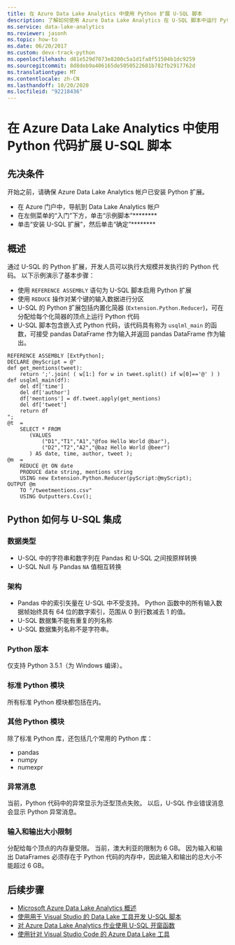 ```yaml
---
title: 在 Azure Data Lake Analytics 中使用 Python 扩展 U-SQL 脚本
description: 了解如何使用 Azure Data Lake Analytics 在 U-SQL 脚本中运行 Python 代码
ms.service: data-lake-analytics
ms.reviewer: jasonh
ms.topic: how-to
ms.date: 06/20/2017
ms.custom: devx-track-python
ms.openlocfilehash: d81e529d7073e8200c5a1d1fa8f51504b1dc9259
ms.sourcegitcommit: 8d8deb9a406165de5050522681b782fb2917762d
ms.translationtype: MT
ms.contentlocale: zh-CN
ms.lasthandoff: 10/20/2020
ms.locfileid: "92218436"
---
```

# <a name="extend-u-sql-scripts-with-python-code-in-azure-data-lake-analytics"></a>在 Azure Data Lake Analytics 中使用 Python 代码扩展 U-SQL 脚本

## <a name="prerequisites"></a>先决条件

开始之前，请确保 Azure Data Lake Analytics 帐户已安装 Python 扩展。

* 在 Azure 门户中，导航到 Data Lake Analytics 帐户
* 在左侧菜单的“入门”下方，单击“示例脚本”********
* 单击“安装 U-SQL 扩展”，然后单击“确定”********

## <a name="overview"></a>概述

通过 U-SQL 的 Python 扩展，开发人员可以执行大规模并发执行的 Python 代码。 以下示例演示了基本步骤：

* 使用 `REFERENCE ASSEMBLY` 语句为 U-SQL 脚本启用 Python 扩展
* 使用 `REDUCE` 操作对某个键的输入数据进行分区
* U-SQL 的 Python 扩展包括内置化简器 (`Extension.Python.Reducer`)，可在分配给每个化简器的顶点上运行 Python 代码
* U-SQL 脚本包含嵌入式 Python 代码，该代码具有称为 `usqlml_main` 的函数，可接受 pandas DataFrame 作为输入并返回 pandas DataFrame 作为输出。

```usql
REFERENCE ASSEMBLY [ExtPython];
DECLARE @myScript = @"
def get_mentions(tweet):
    return ';'.join( ( w[1:] for w in tweet.split() if w[0]=='@' ) )
def usqlml_main(df):
    del df['time']
    del df['author']
    df['mentions'] = df.tweet.apply(get_mentions)
    del df['tweet']
    return df
";
@t  =
    SELECT * FROM
       (VALUES
           ("D1","T1","A1","@foo Hello World @bar"),
           ("D2","T2","A2","@baz Hello World @beer")
       ) AS date, time, author, tweet );
@m  =
    REDUCE @t ON date
    PRODUCE date string, mentions string
    USING new Extension.Python.Reducer(pyScript:@myScript);
OUTPUT @m
    TO "/tweetmentions.csv"
    USING Outputters.Csv();
```

## <a name="how-python-integrates-with-u-sql"></a>Python 如何与 U-SQL 集成

### <a name="datatypes"></a>数据类型

* U-SQL 中的字符串和数字列在 Pandas 和 U-SQL 之间按原样转换
* U-SQL Null 与 Pandas `NA` 值相互转换

### <a name="schemas"></a>架构

* Pandas 中的索引矢量在 U-SQL 中不受支持。 Python 函数中的所有输入数据帧始终具有 64 位的数字索引，范围从 0 到行数减去 1 的值。
* U-SQL 数据集不能有重复的列名称
* U-SQL 数据集列名称不是字符串。

### <a name="python-versions"></a>Python 版本

仅支持 Python 3.5.1（为 Windows 编译）。

### <a name="standard-python-modules"></a>标准 Python 模块

所有标准 Python 模块都包括在内。

### <a name="additional-python-modules"></a>其他 Python 模块

除了标准 Python 库，还包括几个常用的 Python 库：

* pandas
* numpy
* numexpr

### <a name="exception-messages"></a>异常消息

当前，Python 代码中的异常显示为泛型顶点失败。 以后，U-SQL 作业错误消息会显示 Python 异常消息。

### <a name="input-and-output-size-limitations"></a>输入和输出大小限制

分配给每个顶点的内存量受限。 当前，澳大利亚的限制为 6 GB。 因为输入和输出 DataFrames 必须存在于 Python 代码的内存中，因此输入和输出的总大小不能超过 6 GB。

## <a name="next-steps"></a>后续步骤

* [Microsoft Azure Data Lake Analytics 概述](data-lake-analytics-overview.md)
* [使用用于 Visual Studio 的 Data Lake 工具开发 U-SQL 脚本](data-lake-analytics-data-lake-tools-get-started.md)
* [对 Azure Data Lake Analytics 作业使用 U-SQL 开窗函数](./data-lake-analytics-u-sql-get-started.md)
* [使用针对 Visual Studio Code 的 Azure Data Lake 工具](data-lake-analytics-data-lake-tools-for-vscode.md)